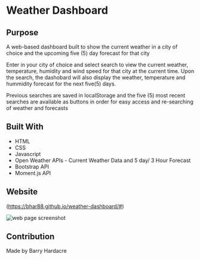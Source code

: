 # Weather Dashboard

## Purpose
A web-based dashboard built to show the current weather in a city of choice and the upcoming five (5) day forecast for that city

Enter in your city of choice and select search to view the current weather, temperature, humidity and wind speed for that city at the current time. Upon the search, the dashobard will also display the weather, temperature and hummidity forecast for the next five(5) days. 

Previous searches are saved in localStorage and the five (5) most recent searches are available as buttons in order for easy access and re-searching of weather and forecasts

## Built With
* HTML
* CSS
* Javascript
* Open Weather APIs - Current Weather Data and 5 day/ 3 Hour Forecast
* Bootstrap API
* Moment.js API

## Website
(https://bhar88.github.io/weather-dashboard/#)

![web page screenshot](url/weather-dashboard/assets/screenshot(6))

## Contribution
Made by Barry Hardacre
